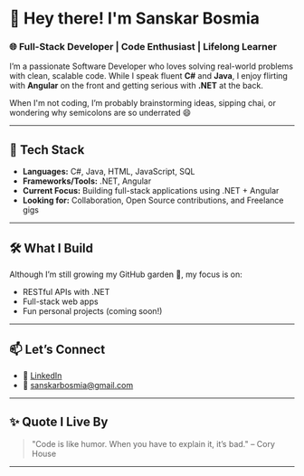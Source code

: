 # 👋 Hey there! I'm Sanskar Bosmia

### 🌐 Full-Stack Developer | Code Enthusiast | Lifelong Learner

I’m a passionate Software Developer who loves solving real-world problems with clean, scalable code. While I speak fluent **C#** and **Java**, I enjoy flirting with **Angular** on the front and getting serious with **.NET** at the back.

When I'm not coding, I’m probably brainstorming ideas, sipping chai, or wondering why semicolons are so underrated 😄

---

## 🚀 Tech Stack

- **Languages:** C#, Java, HTML, JavaScript, SQL  
- **Frameworks/Tools:** .NET, Angular  
- **Current Focus:** Building full-stack applications using .NET + Angular  
- **Looking for:** Collaboration, Open Source contributions, and Freelance gigs  

---

## 🛠 What I Build

Although I’m still growing my GitHub garden 🌱, my focus is on:
- RESTful APIs with .NET  
- Full-stack web apps  
- Fun personal projects (coming soon!)  

---

## 📫 Let’s Connect

- 🔗 [LinkedIn](https://linkedin.com/in/sanskarbosmia)  
- 📧 sanskarbosmia@gmail.com

---

## ✨ Quote I Live By

> "Code is like humor. When you have to explain it, it’s bad." – Cory House

---

<!-- GitHub Stats (optional: once you make some commits, uncomment below) -->
<!-- 
![Sanskar's GitHub Stats](https://github-readme-stats.vercel.app/api?username=sanskarbosmia&show_icons=true&theme=dark)
![Top Langs](https://github-readme-stats.vercel.app/api/top-langs/?username=sanskarbosmia&layout=compact&theme=dark)
-->

